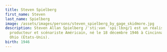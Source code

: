 ```yaml
---
title: Steven Spielberg
first_name: Steven
last_name: Spielberg
image: /assets/images/persons/steven_spielberg_by_gage_skidmore.jpg
description: Steven Allan Spielberg /ˈstiːvən ˈspiːlbɝɡ/1 est un réalisateur,
  producteur et scénariste Américain, né le 18 décembre 1946 à Cincinnati en
  Ohio (États-Unis).
birth: 1946
---
```

